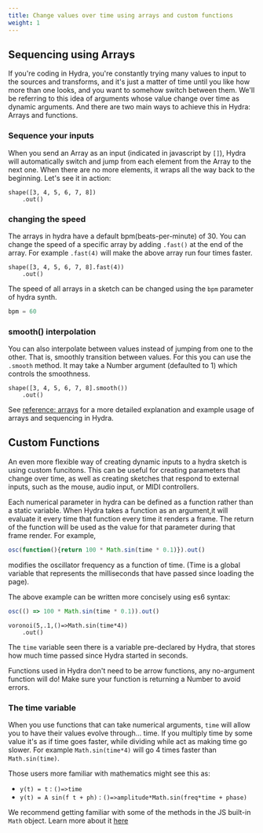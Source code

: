 ```yaml
---
title: Change values over time using arrays and custom functions
weight: 1
---
```

## Sequencing using Arrays

If you're coding in Hydra, you're constantly trying many values to input to the sources and transforms, and it's just a matter of time until you like how more than one looks, and you want to somehow switch between them. We'll be referring to this idea of arguments whose value change over time as dynamic arguments. And there are two main ways to achieve this in Hydra: Arrays and functions. 


### Sequence your inputs


When you send an Array as an input (indicated in javascript by `[]`), Hydra will automatically switch and jump from each element from the Array to the next one. When there are no more elements, it wraps all the way back to the beginning. Let's see it in action: 

```hydra
shape([3, 4, 5, 6, 7, 8])
	.out()
```
### changing the speed

The arrays in hydra have a default bpm(beats-per-minute) of 30. You can change the speed of a specific array by adding `.fast()` at the end of the array. For example `.fast(4)` will make the above array run four times faster.

```hydra
shape([3, 4, 5, 6, 7, 8].fast(4))
	.out()
```

The speed of all arrays in a sketch can be changed using the `bpm` parameter of hydra synth. 

```javascript
bpm = 60
```

<!-- As you can see, the fact that both these Arrays have a different amount of values doesn't matter, Hydra will take values from each element of any Array for the same amount of time by default. -->

<!-- ### Changing the speed of a specific Array

Hydra adds a couple of methods to all Arrays to be used inside Hydra. `.fast` will control the speed at which Hydra takes elements from the Array. It receives a Number as argument, by which the global speed will be multiplied. So calling `.fast(1)` on an Array is the same as nothing. Higher values will generate faster switching, while lower than 1 values will be slower. 

```hydra
bpm = 45
osc([20,30,50,60],.1,[0,1.5].fast(1.5)) // 50% faster
    //.rotate([-.2,0,.2].fast(1)) // try different speeds for each array
	.out()
``` -->

<!-- #### Offsetting the timing of an Array

Another one of the methods Hydra adds to Arrays, allows you to offset the timing at which Hydra will switch from one element of the Array to the next one. The method `.offset` takes a Number from 0 to 1.

```hydra
bpm = 45
osc([20,30,50,60],.1,[0,1.5].offset(.5)) // try changing the offset
	.out()
``` -->

<!-- #### Fitting the values of an Array within a range

Sometimes you have an Array whose values aren't very useful when used as input for a some Hydra function.
Hydra adds a `.fit` method to Arrays which takes a minimum and a maximum to which fit the values into:

```hydra
bpm = 120
arr = ()=> [1,2,4,8,16,32,64,128,256,512]
osc(50,.1,arr().fit(0,Math.PI))
	.scale(arr().fit(1,2))
	.out()
``` -->

### smooth() interpolation

You can also interpolate between values instead of jumping from one to the other. That is, smoothly transition between values. For this you can use the `.smooth` method. It may take a Number argument (defaulted to 1) which controls the smoothness.

```hydra
shape([3, 4, 5, 6, 7, 8].smooth())
	.out()
```


See [reference: arrays](./../../reference/api/array) for a more detailed explanation and example usage of arrays and sequencing in Hydra. 

## Custom Functions
 An even more flexible way of creating dynamic inputs to a hydra sketch is using custom funcitons. This can be useful for creating parameters that change over time, as well as creating sketches that respond to external inputs, such as the mouse, audio input, or MIDI controllers.

Each numerical parameter in hydra can be defined as a function rather than a static variable.  When Hydra takes a function as an argument,it will evaluate it every time that function every time it renders a frame. The return of the function will be used as the value for that parameter during that frame render. For example,
```javascript
osc(function(){return 100 * Math.sin(time * 0.1)}).out()
```
modifies the oscillator frequency as a function of time. (Time is a global variable that represents the milliseconds that have passed since loading the page). 

The above example can be written more concisely using es6 syntax:

```javascript
osc(() => 100 * Math.sin(time * 0.1)).out()
```

```hydra
voronoi(5,.1,()=>Math.sin(time*4))
	.out()
```

The `time` variable seen there is a variable pre-declared by Hydra, that stores how much time passed since Hydra started in seconds.

Functions used in Hydra don't need to be arrow functions, any no-argument function will do! Make sure your function is returning a Number to avoid errors.

### The time variable

When you use functions that can take numerical arguments, `time` will allow you to have their values evolve through... time. If you multiply time by some value it's as if time goes faster, while dividing while act as making time go slower. For example `Math.sin(time*4)` will go 4 times faster than `Math.sin(time)`.

Those users more familiar with mathematics might see this as:

* `y(t) = t` : `()=>time`
* `y(t) = A sin(f t + ph)` : `()=>amplitude*Math.sin(freq*time + phase)`

We recommend getting familiar with some of the methods in the JS built-in `Math` object. Learn more about it [here](https://developer.mozilla.org/en-US/docs/Web/JavaScript/Reference/Global_Objects/Math)

